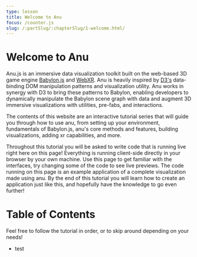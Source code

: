 ```yaml
---
type: lesson
title: Welcome to Anu
focus: /counter.js
slug: /:partSlug/:chapterSlug/1-welcome.html/
---
```


# Welcome to Anu

Anu.js is an immersive data visualization toolkit built on the web-based 3D game engine [Babylon.js](https://www.babylonjs.com/) and [WebXR](https://immersiveweb.dev/). Anu is heavily inspired by [D3's](https://d3js.org/) data-binding DOM manipulation patterns and visualization utility. Anu works in synergy with D3 to bring these patterns to Babylon, enabling developers to dynamically manipulate the Babylon scene graph with data and augment 3D immersive visualizations with utilities, pre-fabs, and interactions.

The contents of this website are an interactive tutorial series that will guide you through how to use anu, from setting up your environment, fundamentals of Babylon.js, anu's core methods and features, building visualizations, adding xr capabilities, and more. 

Throughout this tutorial you will be asked to write code that is running live right here on this page! Everything is running client-side directly in your browser by your own machine. Use this page to get familiar with the interfaces, try changing some of the code to see live previews. The code running on this page is an example application of a complete visualization made using anu. By the end of this tutorial you will learn how to create an application just like this, and hopefully have the knowledge to go even further!

# Table of Contents
Feel free to follow the tutorial in order, or to skip around depending on your needs!

- test

